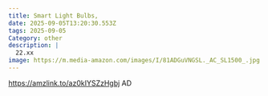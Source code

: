 ```yaml
---
title: Smart Light Bulbs,
date: 2025-09-05T13:20:30.553Z
tags: 2025-09-05
Category: other
description: |
  22.xx
image: https://m.media-amazon.com/images/I/81ADGuVNGSL._AC_SL1500_.jpg
---
```

https://amzlink.to/az0kIYSZzHgbj
AD
